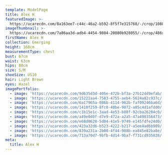 ```yaml
---
template: ModelPage
title: Alex H
featuredImage: >-
  https://ucarecdn.com/8a163ee7-c44c-46a2-b592-8f5f7e315768/-/crop/1088x867/0,0/-/preview/
imageThumbnail: >-
  https://ucarecdn.com/7a86aa3d-adb4-4454-9804-20080b928055/-/crop/486x677/360,0/-/preview/
firstName: Alex H
collection: Emerging
height: 168cm
measurementType: chest
bust: 67cm
waist: 63cm
hips: 80cm
size: S/M
shoeSize: US10
hair: Light Brown
eyes: Hazel
imagePortfolio:
  - image: 'https://ucarecdn.com/9d635d3d-405e-472b-bf3a-27b12dd9efab/'
  - image: 'https://ucarecdn.com/15222aa4-7583-4755-aeb4-5624a82c937c/'
  - image: 'https://ucarecdn.com/6a17965a-086b-4114-962b-faf09246ba6d/'
  - image: 'https://ucarecdn.com/1410f259-8fc0-40be-9072-a05c4d1afdd0/'
  - image: 'https://ucarecdn.com/c1b15e1c-3aad-4e53-b88f-92cba26284c0/'
  - image: 'https://ucarecdn.com/a49e0d0f-d7e9-472a-a2a5-47a490356473/'
  - image: 'https://ucarecdn.com/e68d0628-5d04-41e5-9749-e145fdfe24d0/'
  - image: 'https://ucarecdn.com/423a32d6-b523-4222-b217-a5ee4ad6b909/'
  - image: 'https://ucarecdn.com/839a231a-2b00-4f44-988b-ea845e82ba8e/'
  - image: 'https://ucarecdn.com/713a70d7-9bfb-4d14-9ba7-f731cd935828/'
meta:
  title: Alex H
---
```



